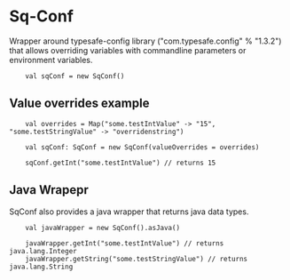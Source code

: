 # Sq-Conf

Wrapper around typesafe-config library ("com.typesafe.config" % "1.3.2") that allows overriding variables with 
commandline parameters or environment variables.
```
    val sqConf = new SqConf()
```

## Value overrides example
```
	val overrides = Map("some.testIntValue" -> "15", "some.testStringValue" -> "overridenstring")

	val sqConf: SqConf = new SqConf(valueOverrides = overrides)
	
	sqConf.getInt("some.testIntValue") // returns 15
```

## Java Wrapepr
SqConf also provides a java wrapper that returns java data types.
```
	val javaWrapper = new SqConf().asJava()
	
	javaWrapper.getInt("some.testIntValue") // returns java.lang.Integer
	javaWrapper.getString("some.testStringValue") // returns java.lang.String
	
```
